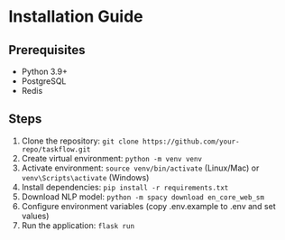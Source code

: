 # Installation Guide

## Prerequisites
- Python 3.9+
- PostgreSQL
- Redis

## Steps
1. Clone the repository: `git clone https://github.com/your-repo/taskflow.git`
2. Create virtual environment: `python -m venv venv`
3. Activate environment: `source venv/bin/activate` (Linux/Mac) or `venv\Scripts\activate` (Windows)
4. Install dependencies: `pip install -r requirements.txt`
5. Download NLP model: `python -m spacy download en_core_web_sm`
6. Configure environment variables (copy .env.example to .env and set values)
7. Run the application: `flask run`
